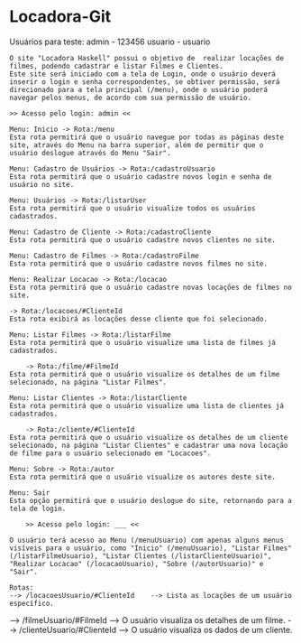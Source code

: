 # Locadora-Git

Usuários para teste:
admin - 123456
usuario - usuario 


	O site "Locadora Haskell" possui o objetivo de  realizar locações de filmes, podendo cadastrar e listar Filmes e Clientes.
	Este site será iniciado com a tela de Login, onde o usuário deverá inserir o login e senha correspondentes, se obtiver permissão, será direcionado para a tela principal (/menu), onde o usuário poderá navegar pelos menus, de acordo com sua permissão de usuário.
	
	>> Acesso pelo login: admin <<
	
	Menu: Inicio -> Rota:/menu
	Esta rota permitirá que o usuário navegue por todas as páginas deste site, através do Menu na barra superior, além de permitir que o usuário deslogue através do Menu "Sair".
	
	Menu: Cadastro de Usuários -> Rota:/cadastroUsuario
	Esta rota permitirá que o usuário cadastre novos login e senha de usuário no site. 

	Menu: Usuários -> Rota:/listarUser
	Esta rota permitirá que o usuário visualize todos os usuários cadastrados. 
	
	Menu: Cadastro de Cliente -> Rota:/cadastroCliente
	Esta rota permitirá que o usuário cadastre novos clientes no site. 
	
	Menu: Cadastro de Filmes -> Rota:/cadastroFilme
	Esta rota permitirá que o usuário cadastre novos filmes no site. 
		
	Menu: Realizar Locacao -> Rota:/locacao
	Esta rota permitirá que o usuário cadastre novas locações de filmes no site. 
	
	-> Rota:/locacoes/#ClienteId
	Esta rota exibirá as locações desse cliente que foi selecionado.
		
	Menu: Listar Filmes -> Rota:/listarFilme
	Esta rota permitirá que o usuário visualize uma lista de filmes já cadastrados. 
		
		-> Rota:/filme/#FilmeId
	Esta rota permitirá que o usuário visualize os detalhes de um filme selecionado, na página "Listar Filmes".
	
	Menu: Listar Clientes -> Rota:/listarCliente
	Esta rota permitirá que o usuário visualize uma lista de clientes já cadastrados. 
	
		-> Rota:/cliente/#ClienteId
	Esta rota permitirá que o usuário visualize os detalhes de um cliente selecionado, na página "Listar Clientes" e cadastrar uma nova locação de filme para o usuário selecionado em "Locacoes".
	
	Menu: Sobre -> Rota:/autor
	Esta rota permitirá que o usuário visualize os autores deste site.
	
	Menu: Sair 
	Esta opção permitirá que o usuário deslogue do site, retornando para a tela de login.
	
		>> Acesso pelo login: ___ <<
		
	O usuário terá acesso ao Menu (/menuUsuario) com apenas alguns menus visíveis para o usuário, como "Inicio" (/menuUsuario), "Listar Filmes" (/listarFilmeUsuario), "Listar Clientes (/listarClienteUsuario)", "Realizar Locacao" (/locacaoUsuario), "Sobre (/autorUsuario)" e "Sair". 
	
	Rotas: 
	--> /locacoesUsuario/#ClienteId    --> Lista as locações de um usuário específico.
  --> /filmeUsuario/#FilmeId         --> O usuário visualiza os detalhes de um filme.
  --> /clienteUsuario/#ClienteId     --> O usuário visualiza os dados de um cliente.
	 
